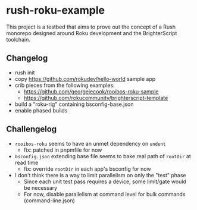 # rush-roku-example

This project is a testbed that aims to prove out the concept of a Rush monorepo designed around Roku development and the BrighterScript toolchain.

## Changelog

 - rush init
 - copy https://github.com/rokudev/hello-world sample app
 - crib pieces from the following examples:
   - https://github.com/georgejecook/rooibos-roku-sample
   - https://github.com/rokucommunity/brighterscript-template
 - build a "roku-rig" containing bsconfig-base.json
 - enable phased builds

## Challengelog

 - `rooibos-roku` seems to have an unmet dependency on `undent`
   - fix: patched in pnpmfile for now
 - `bsconfig.json` extending base file seems to bake real path of `rootDir` at read time
   - fix: override `rootDir` in each app's bsconfig for now
 - I don't think there is a way to limit parallelism on only the "test" phase
   - Since each unit test pass requires a device, some limit/gate would be necessary
   - For now, disable parallelism at command level for bulk commands (command-line.json)
